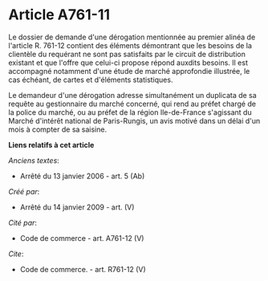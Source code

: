 # Article A761-11

Le dossier de demande d'une dérogation mentionnée au premier alinéa de l'article R. 761-12 contient des éléments démontrant
que les besoins de la clientèle du requérant ne sont pas satisfaits par le circuit de distribution existant et que l'offre
que celui-ci propose répond auxdits besoins. Il est accompagné notamment d'une étude de marché approfondie illustrée, le cas
échéant, de cartes et d'éléments statistiques. 

Le demandeur d'une dérogation adresse simultanément un duplicata de sa requête au gestionnaire du marché concerné, qui rend
au préfet chargé de la police du marché, ou au préfet de la région Ile-de-France s'agissant du Marché d'intérêt national de
Paris-Rungis, un avis motivé dans un délai d'un mois à compter de sa saisine.

**Liens relatifs à cet article**

_Anciens textes_:

  - Arrêté du 13 janvier 2006 - art. 5 (Ab)

_Créé par_:

  - Arrêté du 14 janvier 2009 - art. (V)

_Cité par_:

  - Code de commerce - art. A761-12 (V)

_Cite_:

  - Code de commerce. - art. R761-12 (V)
